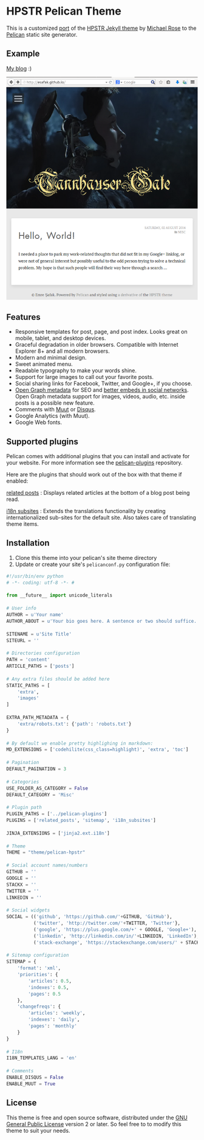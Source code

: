 # HPSTR Pelican Theme

This is a customized [port](https://github.com/spiroid/pelican-hpstr) of the [HPSTR Jekyll theme](https://github.com/mmistakes/hpstr-jekyll-theme) by [Michael Rose](https://github.com/mmistakes) to the [Pelican](https://github.com/getpelican/pelican) static site generator.

## Example

[My blog](http://esafak.github.io/) :)

![Screenshot](screenshot.png)

## Features

* Responsive templates for post, page, and post index. Looks great on mobile, tablet, and desktop devices.
* Graceful degradation in older browsers. Compatible with Internet Explorer 8+ and all modern browsers.
* Modern and minimal design.
* Sweet animated menu.
* Readable typography to make your words shine.
* Support for large images to call out your favorite posts.
* Social sharing links for Facebook, Twitter, and Google+, if you choose.
* [Open Graph metadata](http://ogp.me/) for SEO and [better embeds in social networks](https://developers.facebook.com/docs/opengraph/howtos/maximizing-distribution-media-content). Open Graph metadata support for images, videos, audio, etc. inside posts is a possible new feature.
* Comments with [Muut](http://muut.com/) or [Disqus](http://disqus.com/).
* Google Analytics (with Muut).
* Google Web fonts.

## Supported plugins

Pelican comes with additional plugins that you can install and activate for your website. For more information see the [pelican-plugins](https://github.com/getpelican/pelican-plugins) repository.

Here are the plugins that should work out of the box with that theme if enabled:

[related posts](https://github.com/getpelican/pelican-plugins/tree/master/related_posts)
: Displays related articles at the bottom of a blog post being read.

[i18n subsites](https://github.com/getpelican/pelican-plugins/tree/master/i18n_subsites)
: Extends the translations functionality by creating internationalized sub-sites for the default site. Also takes care of translating theme items.

  
## Installation

1. Clone this theme into your pelican's site theme directory
2. Update or create your site's ```pelicanconf.py``` configuration file:

``` python
#!/usr/bin/env python
# -*- coding: utf-8 -*- #

from __future__ import unicode_literals

# User info
AUTHOR = u'Your name'
AUTHOR_ABOUT = u'Your bio goes here. A sentence or two should suffice.'

SITENAME = u'Site Title'
SITEURL = ''

# Directories configuration
PATH = 'content'
ARTICLE_PATHS = ['posts']

# Any extra files should be added here
STATIC_PATHS = [
    'extra',
    'images'
]

EXTRA_PATH_METADATA = {
    'extra/robots.txt': {'path': 'robots.txt'}
}

# By default we enable pretty highlighing in markdown:
MD_EXTENSIONS = ['codehilite(css_class=highlight)', 'extra', 'toc']

# Pagination
DEFAULT_PAGINATION = 3

# Categories
USE_FOLDER_AS_CATEGORY = False
DEFAULT_CATEGORY = 'Misc'

# Plugin path
PLUGIN_PATHS = ['../pelican-plugins']
PLUGINS = ['related_posts', 'sitemap', 'i18n_subsites']

JINJA_EXTENSIONS = ['jinja2.ext.i18n']

# Theme
THEME = "theme/pelican-hpstr"

# Social account names/numbers
GITHUB = ''
GOOGLE = ''
STACKX = ''
TWITTER = ''
LINKEDIN = ''

# Social widgets
SOCIAL = (('github', 'https://github.com/'+GITHUB, 'GitHub'),
          ('twitter', 'http://twitter.com/'+TWITTER, 'Twitter'},
          ('google', 'https://plus.google.com/+' + GOOGLE, 'Google+'),
          ('linkedin', 'http://linkedin.com/in/'+LINKEDIN, 'LinkedIn'),
          ('stack-exchange', 'https://stackexchange.com/users/' + STACKX, 'Stack Exchange'),)
          
# Sitemap configuration
SITEMAP = {
    'format': 'xml',
    'priorities': {
        'articles': 0.5,
        'indexes': 0.5,
        'pages': 0.5
    },
    'changefreqs': {
        'articles': 'weekly',
        'indexes': 'daily',
        'pages': 'monthly'
    }
}

# I18n
I18N_TEMPLATES_LANG = 'en'

# Comments
ENABLE_DISQUS = False
ENABLE_MUUT = True

```

## License

This theme is free and open source software, distributed under the [GNU General Public License](https://github.com/spiroid/pelican-hpstr/blob/master/LICENSE) version 2 or later. So feel free to to modify this theme to suit your needs.

